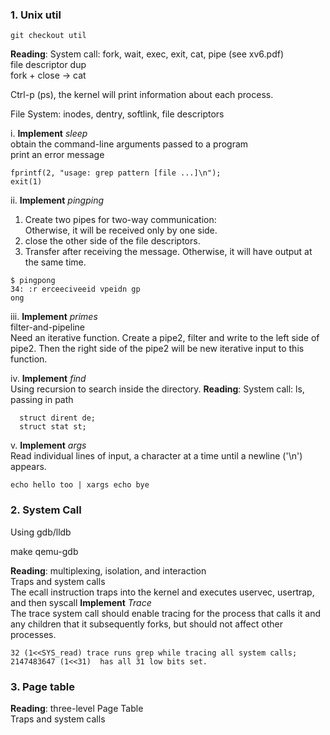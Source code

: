 ### 1. Unix util
```
git checkout util
```
**Reading**:
System call: fork, wait, exec, exit, cat, pipe (see xv6.pdf)<br/>
file descriptor dup <br/>
fork + close -> cat<br/>

Ctrl-p (ps), the kernel will print information about each process. <br/>

File System: inodes, dentry, softlink, file descriptors

i. **Implement** *sleep*<br/>
obtain the command-line arguments passed to a program<br/>
print an error message 
```
fprintf(2, "usage: grep pattern [file ...]\n");
exit(1)
```

ii. **Implement** *pingping*<br/>
1. Create two pipes for two-way communication:<br/> 
Otherwise, it will be received only by one side.
2. close the other side of the file descriptors.<br/> 
3. Transfer after receiving the message.
Otherwise, it will have output at the same time.
```
$ pingpong
34: :r erceeciveeid vpeidn gp
ong
```

iii. **Implement** *primes*<br/>
filter-and-pipeline <br/>
Need an iterative function. Create a pipe2, filter and write to the left side of pipe2. Then the right side of the pipe2 will be new iterative input to this function.


iv. **Implement** *find*<br/>
Using recursion to search inside the directory.
**Reading**:
System call: ls, passing in path<br/>
```
  struct dirent de;
  struct stat st;
```

v. **Implement** *args*<br/>
Read individual lines of input, a character at a time until a newline ('\n') appears.
```
echo hello too | xargs echo bye
```
### 2. System Call 
Using gdb/lldb

make qemu-gdb

**Reading**:
multiplexing, isolation, and interaction<br/>
Traps and system calls<br/>
The ecall instruction traps into the kernel and executes uservec, usertrap, and then syscall
**Implement** *Trace*<br/>
The trace system call should enable tracing for the process that calls it and any children that it subsequently forks, but should not affect other processes.
```
32 (1<<SYS_read) trace runs grep while tracing all system calls;
2147483647 (1<<31)  has all 31 low bits set.
```

### 3. Page table
**Reading**:
three-level Page Table<br/>
Traps and system calls<br/>

 